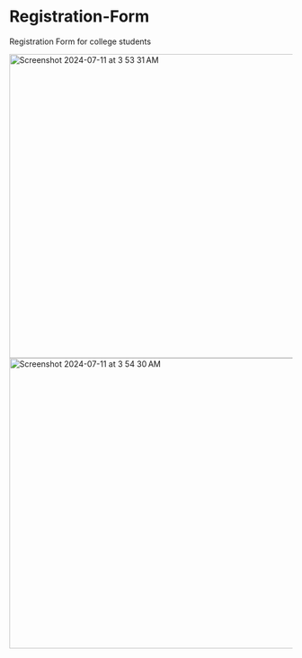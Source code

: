 # Registration-Form
Registration Form for college students

<img width="541" alt="Screenshot 2024-07-11 at 3 53 31 AM" src="https://github.com/AsmitaChauhan11/Registration-Form/assets/143323101/55686e50-3c6a-4e9e-bef5-6634b140e507">
<img width="517" alt="Screenshot 2024-07-11 at 3 54 30 AM" src="https://github.com/AsmitaChauhan11/Registration-Form/assets/143323101/36b16364-2780-440e-ab28-1fb5b46f9961">
